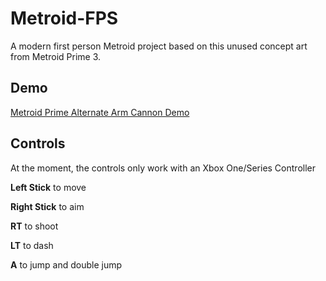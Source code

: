 # Metroid-FPS

A modern first person Metroid project based on this unused concept art from Metroid Prime 3.

## Demo ##

[Metroid Prime Alternate Arm Cannon Demo](https://www.youtube.com/watch?v=bWuROoIBlzc&t=4s)

## Controls ##

At the moment, the controls only work with an Xbox One/Series Controller

**Left Stick** to move

**Right Stick** to aim

**RT** to shoot

**LT** to dash

**A** to jump and double jump
